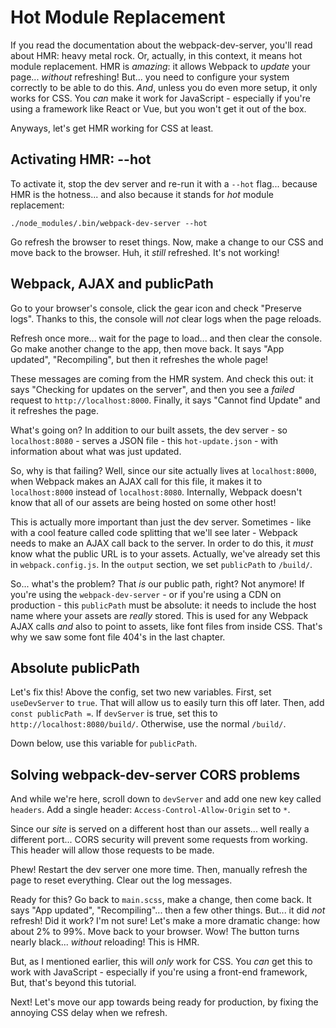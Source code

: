 # Hot Module Replacement

If you read the documentation about the webpack-dev-server, you'll read about HMR:
heavy metal rock. Or, actually, in this context, it means hot module replacement.
HMR is *amazing*: it allows Webpack to *update* your page... *without* refreshing!
But... you need to configure your system correctly to be able to do this. *And*,
unless you do even more setup, it only works for CSS. You *can* make it work for
JavaScript - especially if you're using a framework like React or Vue, but you won't
get it out of the box.

Anyways, let's get HMR working for CSS at least.

## Activating HMR: --hot

To activate it, stop the dev server and re-run it with a `--hot` flag... because
HMR is the hotness... and also because it stands for *hot* module replacement:

```terminal-silent
./node_modules/.bin/webpack-dev-server --hot
```

Go refresh the browser to reset things. Now, make a change to our CSS and move back
to the browser. Huh, it *still* refreshed. It's not working!

## Webpack, AJAX and publicPath

Go to your browser's console, click the gear icon and check "Preserve logs". Thanks
to this, the console will *not* clear logs when the page reloads.

Refresh once more... wait for the page to load... and then clear the console. Go
make another change to the app, then move back. It says "App updated", "Recompiling",
but then it refreshes the whole page!

These messages are coming from the HMR system. And check this out: it says
"Checking for updates on the server", and then you see a *failed* request to
`http://localhost:8000`. Finally, it says "Cannot find Update" and it refreshes
the page.

What's going on? In addition to our built assets, the dev server - so `localhost:8080` -
serves a JSON file - this `hot-update.json` - with information about what was just
updated.

So, why is that failing? Well, since our site actually lives at `localhost:8000`,
when Webpack makes an AJAX call for this file, it makes it to `localhost:8000` instead
of `localhost:8080`. Internally, Webpack doesn't know that all of our assets are
being hosted on some other host!

This is actually more important than just the dev server. Sometimes - like with a
cool feature called code splitting that we'll see later - Webpack needs to make an
AJAX call back to the server. In order to do this, it *must* know what the public
URL is to your assets. Actually, we've already set this in `webpack.config.js`. In
the `output` section, we set `publicPath` to `/build/`.

So... what's the problem? That *is* our public path, right? Not anymore! If you're
using the `webpack-dev-server` - or if you're using a CDN on production - this
`publicPath` must be absolute: it needs to include the host name where your assets
are *really* stored. This is used for any Webpack AJAX calls *and* also to point
to assets, like font files from inside CSS. That's why we saw some font file 404's
in the last chapter.

## Absolute publicPath

Let's fix this! Above the config, set two new variables. First, set `useDevServer`
to `true`. That will allow us to easily turn this off later. Then, add
`const publicPath =`. If `devServer` is true, set this to `http://localhost:8080/build/`.
Otherwise, use the normal `/build/`.

Down below, use this variable for `publicPath`.

## Solving webpack-dev-server CORS problems

And while we're here, scroll down to `devServer` and add one new key called `headers`.
Add a single header: `Access-Control-Allow-Origin` set to `*`. 

Since our *site* is served on a different host than our assets... well really a different
port... CORS security will prevent some requests from working. This header will
allow those requests to be made.

Phew! Restart the dev server one more time. Then, manually refresh the page to reset
everything. Clear out the log messages.

Ready for this? Go back to `main.scss`, make a change, then come back. It says
"App updated", "Recompiling"... then a few other things. But... it did *not*
refresh! Did it work? I'm not sure! Let's make a more dramatic change: how about
2% to 99%. Move back to your browser. Wow! The button turns nearly black... *without*
reloading! This is HMR.

But, as I mentioned earlier, this will *only* work for CSS. You *can* get this to
work with JavaScript - especially if you're using a front-end framework, But, that's
beyond this tutorial.

Next! Let's move our app towards being ready for production, by fixing the annoying
CSS delay when we refresh.
